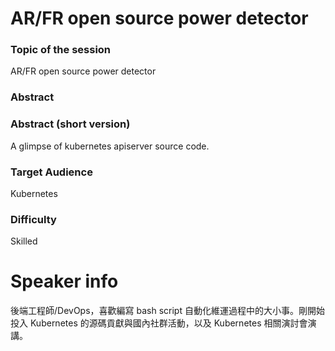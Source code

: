 AR/FR open source power detector
===

### Topic of the session
AR/FR open source power detector

### Abstract


### Abstract (short version)
A glimpse of kubernetes apiserver source code.

### Target Audience
Kubernetes 

### Difficulty
Skilled

# Speaker info
後端工程師/DevOps，喜歡編寫 bash script 自動化維運過程中的大小事。剛開始投入 Kubernetes 的源碼貢獻與國內社群活動，以及 Kubernetes 相關演討會演講。
